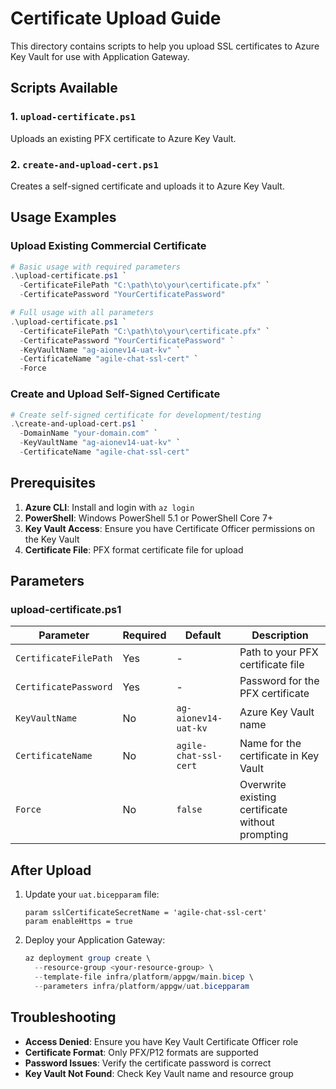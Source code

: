 # Certificate Upload Guide

This directory contains scripts to help you upload SSL certificates to Azure Key Vault for use with Application Gateway.

## Scripts Available

### 1. `upload-certificate.ps1`
Uploads an existing PFX certificate to Azure Key Vault.

### 2. `create-and-upload-cert.ps1`
Creates a self-signed certificate and uploads it to Azure Key Vault.

## Usage Examples

### Upload Existing Commercial Certificate

```powershell
# Basic usage with required parameters
.\upload-certificate.ps1 `
  -CertificateFilePath "C:\path\to\your\certificate.pfx" `
  -CertificatePassword "YourCertificatePassword"

# Full usage with all parameters
.\upload-certificate.ps1 `
  -CertificateFilePath "C:\path\to\your\certificate.pfx" `
  -CertificatePassword "YourCertificatePassword" `
  -KeyVaultName "ag-aionev14-uat-kv" `
  -CertificateName "agile-chat-ssl-cert" `
  -Force
```

### Create and Upload Self-Signed Certificate

```powershell
# Create self-signed certificate for development/testing
.\create-and-upload-cert.ps1 `
  -DomainName "your-domain.com" `
  -KeyVaultName "ag-aionev14-uat-kv" `
  -CertificateName "agile-chat-ssl-cert"
```

## Prerequisites

1. **Azure CLI**: Install and login with `az login`
2. **PowerShell**: Windows PowerShell 5.1 or PowerShell Core 7+
3. **Key Vault Access**: Ensure you have Certificate Officer permissions on the Key Vault
4. **Certificate File**: PFX format certificate file for upload

## Parameters

### upload-certificate.ps1

| Parameter | Required | Default | Description |
|-----------|----------|---------|-------------|
| `CertificateFilePath` | Yes | - | Path to your PFX certificate file |
| `CertificatePassword` | Yes | - | Password for the PFX certificate |
| `KeyVaultName` | No | `ag-aionev14-uat-kv` | Azure Key Vault name |
| `CertificateName` | No | `agile-chat-ssl-cert` | Name for the certificate in Key Vault |
| `Force` | No | `false` | Overwrite existing certificate without prompting |

## After Upload

1. Update your `uat.bicepparam` file:
   ```bicep
   param sslCertificateSecretName = 'agile-chat-ssl-cert'
   param enableHttps = true
   ```

2. Deploy your Application Gateway:
   ```powershell
   az deployment group create \
     --resource-group <your-resource-group> \
     --template-file infra/platform/appgw/main.bicep \
     --parameters infra/platform/appgw/uat.bicepparam
   ```

## Troubleshooting

- **Access Denied**: Ensure you have Key Vault Certificate Officer role
- **Certificate Format**: Only PFX/P12 formats are supported
- **Password Issues**: Verify the certificate password is correct
- **Key Vault Not Found**: Check Key Vault name and resource group
